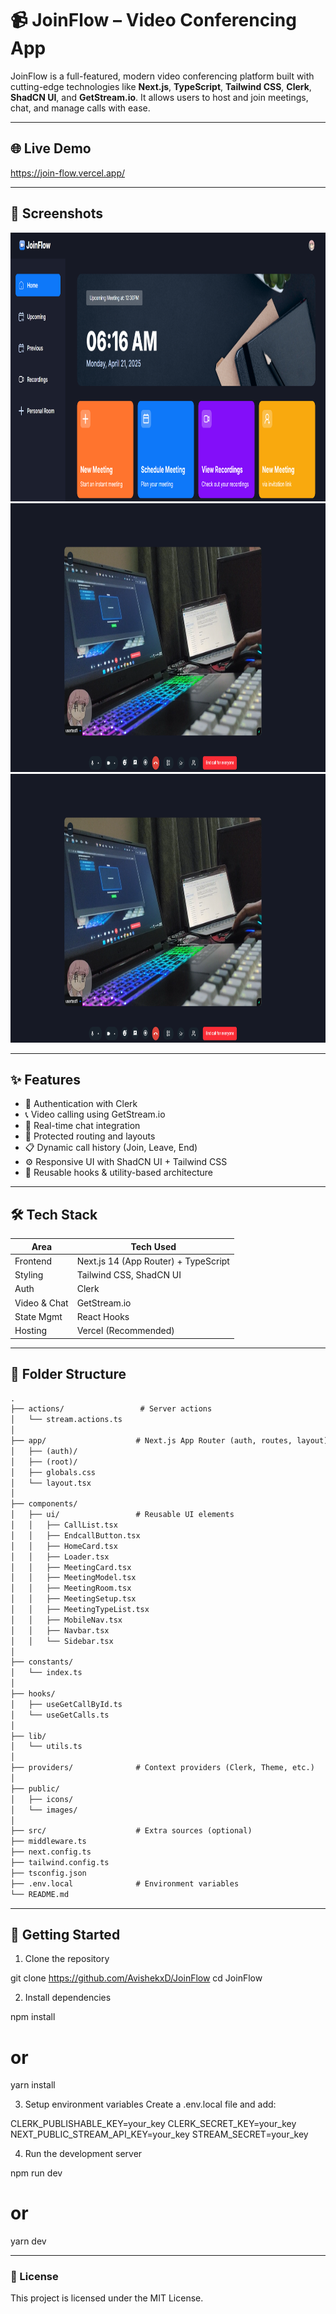 # 📹 JoinFlow – Video Conferencing App

JoinFlow is a full-featured, modern video conferencing platform built with cutting-edge technologies like **Next.js**, **TypeScript**, **Tailwind CSS**, **Clerk**, **ShadCN UI**, and **GetStream.io**. It allows users to host and join meetings, chat, and manage calls with ease.

---

## 🌐 Live Demo
https://join-flow.vercel.app/

---

## 📸 Screenshots

<img src="/public/images/ProjectPic1.png" alt="ProjectPic" width="600" height="430"/>
<img src="/public/images/ProjectPic2.png" alt="ProjectPic" width="600" height="430"/>
<img src="/public/images/ProjectPic2.png" alt="ProjectPic" width="600" height="430"/>

---

## ✨ Features


- 🔐 Authentication with Clerk
- 📞 Video calling using GetStream.io
- 💬 Real-time chat integration
- 🧭 Protected routing and layouts
- 📋 Dynamic call history (Join, Leave, End)
- ⚙️ Responsive UI with ShadCN UI + Tailwind CSS
- 🔄 Reusable hooks & utility-based architecture

---

## 🛠 Tech Stack

| Area         | Tech Used                               |
|--------------|-----------------------------------------|
| Frontend     | Next.js 14 (App Router) + TypeScript    |
| Styling      | Tailwind CSS, ShadCN UI                 |
| Auth         | Clerk                                   |
| Video & Chat | GetStream.io                            |
| State Mgmt   | React Hooks                             |
| Hosting      | Vercel (Recommended)                    |

---

## 📁 Folder Structure

```txt
.
├── actions/                 # Server actions
│   └── stream.actions.ts
│
├── app/                    # Next.js App Router (auth, routes, layout)
│   ├── (auth)/
│   ├── (root)/
│   ├── globals.css
│   └── layout.tsx
│
├── components/
│   ├── ui/                 # Reusable UI elements
│   │   ├── CallList.tsx
│   │   ├── EndcallButton.tsx
│   │   ├── HomeCard.tsx
│   │   ├── Loader.tsx
│   │   ├── MeetingCard.tsx
│   │   ├── MeetingModel.tsx
│   │   ├── MeetingRoom.tsx
│   │   ├── MeetingSetup.tsx
│   │   ├── MeetingTypeList.tsx
│   │   ├── MobileNav.tsx
│   │   ├── Navbar.tsx
│   │   └── Sidebar.tsx
│
├── constants/
│   └── index.ts
│
├── hooks/
│   ├── useGetCallById.ts
│   └── useGetCalls.ts
│
├── lib/
│   └── utils.ts
│
├── providers/              # Context providers (Clerk, Theme, etc.)
│
├── public/
│   ├── icons/
│   └── images/
│
├── src/                    # Extra sources (optional)
├── middleware.ts
├── next.config.ts
├── tailwind.config.ts
├── tsconfig.json
├── .env.local              # Environment variables
└── README.md
```
---

## 🔧 Getting Started

1. Clone the repository

git clone https://github.com/AvishekxD/JoinFlow
cd JoinFlow

2. Install dependencies

npm install
# or
yarn install

3. Setup environment variables
Create a .env.local file and add:

CLERK_PUBLISHABLE_KEY=your_key
CLERK_SECRET_KEY=your_key
NEXT_PUBLIC_STREAM_API_KEY=your_key
STREAM_SECRET=your_key

4. Run the development server

npm run dev
# or
yarn dev

---

### 📄 License
This project is licensed under the MIT License.